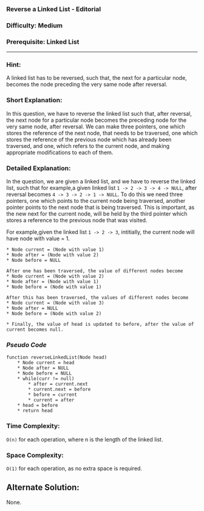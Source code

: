 ### **Reverse a Linked List - Editorial**
### **Difficulty: Medium**
### **Prerequisite: Linked List**
---
### **Hint**:
A linked list has to be reversed, such that, the next for a particular node, becomes the node preceding the very same node after reversal.

### **Short Explanation**:
In this question, we have to reverse the linked list such that, after reversal, the next node for a particular node becomes the preceding node for the very same node, after reversal. We can make three pointers, one which stores the reference of the next node, that needs to be traversed, one which stores the reference of the previous node which has already been traversed, and one, which refers to the current node, and making appropriate modifications to each of them.  

### **Detailed Explanation**:
In the question, we are given a linked list, and we have to reverse the linked list, such that for example,a given linked list `1 -> 2 -> 3 -> 4 -> NULL`, after reversal becomes `4 -> 3 -> 2 -> 1 -> NULL`.
To do this we need three pointers, one which points to the current node being traversed, another pointer points to the next node that is being traversed. This is important, as the new next for the current node, will be held by the third pointer which stores a reference to the previous node that was visited.

For example,given the linked list `1 -> 2 -> 3`, intitially, the current node will have node with value = 1.

	* Node current = (Node with value 1)
	* Node after = (Node with value 2) 
	* Node before = NULL

	After one has been traversed, the value of different nodes become
	* Node current = (Node with value 2) 
	* Node after = (Node with value 1)
	* Node before = (Node with value 1)

	After this has been traversed, the values of different nodes become
	* Node current = (Node with value 3)
	* Node after = NULL
	* Node before = (Node with value 2)

	* Finally, the value of head is updated to before, after the value of current becomes null.

### *Pseudo Code*
	function reverseLinkedList(Node head)
		* Node current = head
		* Node after = NULL
		* Node before = NULL
		* while(curr != null)
			* after = current.next
			* current.next = before
			* before = current
			* current = after
		* head = before
		* return head

### Time Complexity:

`O(n)` for each operation, where n is the length of the linked list.

### Space Complexity:

`O(1)` for each operation, as no extra space is required.

## Alternate Solution:
None.